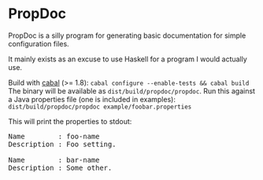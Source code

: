 PropDoc
=======

PropDoc is a silly program for generating basic documentation for simple configuration files.

It mainly exists as an excuse to use Haskell for a program I would actually use.

Build with [cabal](http://www.haskell.org/cabal/) (>= 1.8): `cabal configure --enable-tests && cabal build`
The binary will be available as `dist/build/propdoc/propdoc`. Run this against a Java properties file (one is included in examples): `dist/build/propdoc/propdoc example/foobar.properties`

This will print the properties to stdout:

<pre>
Name        : foo-name
Description : Foo setting.

Name        : bar-name
Description : Some other.
</pre>
